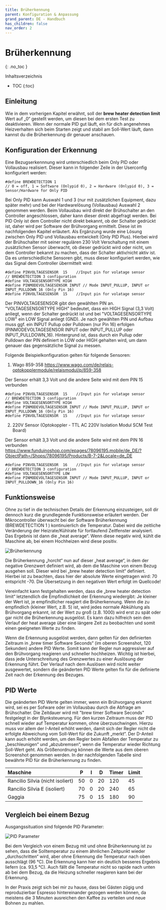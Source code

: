 ```yaml
---
title: Brüherkennung
parent: Konfiguration & Anpassung
grand_parent: DE - Handbuch
has_children: false
nav_order: 2
---
```


# Brüherkennung
{: .no_toc }

Inhaltsverzeichnis

* TOC
{:toc}

## Einleitung

Wie in dem vorherigen Kapitel erwähnt, soll der **brew heater detection limit** Wert auf „0“ gestellt werden, um diesen bei dem ersten Test zu deaktivieren. Wenn der normale PID gut läuft, ein für dich angenehmes Heizverhalten sich beim Starten zeigt und stabil am Soll-Wert läuft, dann kannst du die Brüherkennung dir genauer anschauen.

## Konfiguration der Erkennung

Eine Bezugserkennnung wird unterschiedlich beim Only PID oder Vollausbau realisiert. Dieser kann in folgender Zeile in der Userconfig konfiguriert werden: 
```
#define BREWDETECTION 1            
// 0 = off, 1 = Software (Onlypid 0), 2 = Hardware (Onlypid 0), 3 = Sensor/Hardware for Only PID 
```
Bei Only PID kann Auswahl 1 und 3 (nur mit zusätzlichen Equipment, dazu später mehr) und bei der Hardwarelösung (Vollausbau) Auswahl 2 genommen werden. Beim Vollausbau wird direkt der Brühschalter an den Controller angeschlossen, daher kann dieser direkt abgefragt werden.
Bei PID Only ist dem Controller nicht direkt bekannt, ob der Schalter gedrückt ist, daher wird per Software der Brühvorgang ermittelt. Diese ist im nachfolgenden Kapitel erläutert.
Als Ergänzung wurde eine Lösung zwischen Only PID und Vollausbau entwickelt (Only PID Plus). Hierbei wird der Brühschalter mit seiner regulären 230 Volt Verschaltung mit einem zusätzlichen Sensor überwacht, ob dieser gedrückt wird oder nicht, um dem Controller bekannt zu machen, dass der Schalter aktiv/nicht aktiv ist. Da es unterschiedliche Sensoren gibt, muss dieser konfiguriert werden, wie das Signal dem Controller übermittelt wird:
```
#define PINVOLTAGESENSOR  15    //Input pin for volatage sensor
// BREWDETECTION 3 configuration
#define VOLTAGESENSORTYPE HIGH 
#define PINMODEVOLTAGESENSOR INPUT // Mode INPUT_PULLUP, INPUT or INPUT_PULLDOWN_16 (Only Pin 16)
#define PINVOLTAGESENSOR  15    //Input pin for volatage sensor
```
Der PINVOLTAGESENSOR gibt den gewählten PIN an. "VOLTAGESENSORTYPE HIGH" bedeutet, dass ein HIGH Signal (3,3 Volt) anliegt, wenn der Schalter gedrückt ist und bei "VOLTAGESENSORTYPE LOW" ein LOW Signal anliegt (GND). Je nach gewählten PIN und Aufbau muss ggf. ein INPUT Pullup oder Pulldown (nur Pin 16) erfolgen (PINMODEVOLTAGESENSOR INPUT oder INPUT_PULLUP oder INPUT_PULLDOWN_16). Hintergrund ist, dass durch ein Pullup oder Pulldown der PIN definiert in LOW oder HIGH gehalten wird, um dann genauer das gegensätzliche Signal zu messen. 

Folgende Beispielkonfiguration gelten für folgende Sensoren:
1. Wago 859-358
https://www.wago.com/de/relais-optokopplermodule/relaismodul/p/859-358

Der Sensor erhält 3,3 Volt und die andere Seite wird mit dem PIN 15 verbunden
```
#define PINVOLTAGESENSOR  15    //Input pin for volatage sensor
// BREWDETECTION 3 configuration
#define VOLTAGESENSORTYPE HIGH 
#define PINMODEVOLTAGESENSOR INPUT // Mode INPUT_PULLUP, INPUT or INPUT_PULLDOWN_16 (Only Pin 16)
#define PINVOLTAGESENSOR  15    //Input pin for volatage sensor
```

2. 220V Sensor (Optokoppler - TTL AC 220V Isolation Modul SCM Test Board)

Der Sensor erhält 3,3 Volt und die andere Seite wird mit dem PIN 16 verbunden
https://www.funduinoshop.com/epages/78096195.mobile/de_DE/?ObjectPath=/Shops/78096195/Products/B-7-2&Locale=de_DE

```
#define PINVOLTAGESENSOR  16    //Input pin for volatage sensor
// BREWDETECTION 3 configuration
#define VOLTAGESENSORTYPE LOW 
#define PINMODEVOLTAGESENSOR INPUT // Mode INPUT_PULLUP, INPUT or INPUT_PULLDOWN_16 (Only Pin 16)
```

## Funktionsweise

Ohne zu tief in die technischen Details der Erkennung einzusteigen, soll dir dennoch kurz die grundlegende Funktionsweise erläutert werden. Der Mikrocontroller überwacht bei der Software Brüherkennung (BREWDETECTION 1 ) kontinuierlich die Temperatur. Dabei wird die zeitliche Veränderung der Heizrate/Kühlrate für fortlaufend Zeitfenster analysiert. Das Ergebnis ist dann die „heat average“. Wenn diese negativ wird, kühlt die Maschine ab, bei einem Hochheizen wird diese positiv.

![Brüherkennung](../../img/fullsizeoutput_1c57.jpeg)

Die Brüherkennung „horcht“ nun auf dieser „heat average“, in dem der negative Grenzwert definiert wird, ab dem die Maschine von einem Bezug ausgehen soll. Dieser wird bei „brew heater detection limit“ definiert. Hierbei ist zu beachten, dass hier der absolute Werte eingetragen wird: 70 entspricht -70. Die Übersetzung in den negativen Wert erfolgt im Quellcode!

Vereinfacht kann festgehalten werden, dass die „brew heater detection limit“ letztendlich die Empfindlichkeit der Erkennung wiedergibt: Je kleiner der Wert ist, je empfindlicher reagiert die Brüherkennung. Wenn die zu empfindlich (kleiner Wert, z.B. 5) ist, wird jedes normale Abkühlung als Brühvorgang erkannt, ist der Wert zu groß (z.B. 1000) wird erst zu spät oder gar nicht die Brüherkennung ausgelöst. Es kann dazu hilfreich sein den Verlauf der heat average über eine längere Zeit zu beobachten und somit einen geeigneten Werte zu finden.

Wenn die Erkennung ausgelöst werden, dann gelten für den definierten Zeitraum in „brew timer Software Seconds“ (im oberen Screenshot, 120 Sekunden) andere PID Werte. Somit kann der Regler nun aggressiver auf den Brühvorgang reagieren und schneller hochheizen. Wichtig ist hierbei, dass jede Unterschreitung des Grenzwertes zu einer Auslösung der Erkennung führt. Der Verlauf nach dem Auslösen wird nicht weiter ausgewertet, sondern die geänderten PID Werte gelten fix für die definierte Zeit nach der Erkennung des Bezuges.

## PID Werte
Die geänderten PID Werte gelten immer, wenn ein Brühvorgang erkannt wird, sei es per Sofware oder im Vollausbau durch die Abfrage am Brühschalter. Die Zeitdauer wird mit "brew timer Software Seconds" festgelegt in der Blynksteuerung. 
Für den kurzen Zeitraum muss der PID schnell wieder auf Temperatur kommen, ohne überzuschwingen. Hierzu muss vor allem der I-Anteil erhöht werden, damit sich der Regler nicht die erfolgte Abweichung vom Soll-Wert für die Zukunft „merkt“. Der D-Anteil kann auch erhöht werden, um den Regler beim Abfallen der Temperatur zu „beschleunigen“ und „abzubremsen“, wenn die Temperatur wieder Richtung Soll-Wert geht. Als Größenordnung können die Werte aus dem oberen Screenshot genommen werden.
In der nachfolgenden Tabelle sind bewährte PID für die Brüherkennung zu finden.

Maschine |	P |	I |	D | Timer |  Limit 
:-|-|-|-|-|-
Rancilio Silvia (nicht isoliert) | 50 | 0 | 20 | 120 | 45 
Rancilio Silvia E (isoliert) | 70 | 0 | 20 | 240 | 65 
Gaggia | 75 | 0 | 15 | 180 | 90 

## Vergleich bei einem Bezug

Ausgangssituation sind folgende PID Parameter:

![PID Parameter](../../img/Screenshot-at-M%C3%A4rz-15-07-47-28.png)

Bei dem Vergleich von einem Bezug mit und ohne Brüherkennung ist zu sehen, dass die Solltemperatur zu einem ähnlichen Zeitpunkt wieder „durchschritten“ wird, aber ohne Erkennung die Temperatur nach oben ausschlägt (96 °C). Die Erkennung kann hier ein deutlich besseres Ergebnis liefern (ca. 93,5 °C). Auch fällt die Temperatur nicht so rapide nach unten ab bei dem Bezug, da die Heizung schneller reagieren kann bei der Erkennung.

In der Praxis zeigt sich bei mir zu hause, dass bei Gästen zügig und reproduzierbar Espresso hintereinander gezogen werden können, da meistens die 3 Minuten ausreichen den Kaffee zu verteilen und neue Bohnen zu mahlen.
